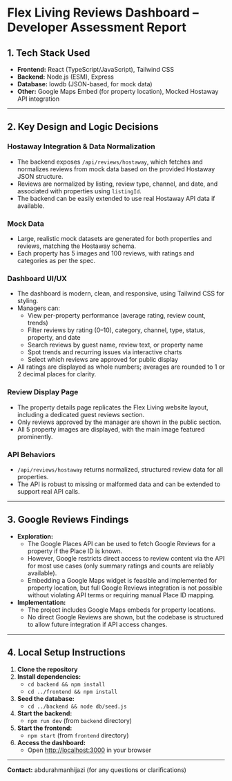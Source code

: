 # Flex Living Reviews Dashboard – Developer Assessment Report

## 1. Tech Stack Used

- **Frontend:** React (TypeScript/JavaScript), Tailwind CSS
- **Backend:** Node.js (ESM), Express
- **Database:** lowdb (JSON-based, for mock data)
- **Other:** Google Maps Embed (for property location), Mocked Hostaway API integration

---

## 2. Key Design and Logic Decisions

### Hostaway Integration & Data Normalization

- The backend exposes `/api/reviews/hostaway`, which fetches and normalizes reviews from mock data based on the provided Hostaway JSON structure.
- Reviews are normalized by listing, review type, channel, and date, and associated with properties using `listingId`.
- The backend can be easily extended to use real Hostaway API data if available.

### Mock Data

- Large, realistic mock datasets are generated for both properties and reviews, matching the Hostaway schema.
- Each property has 5 images and 100 reviews, with ratings and categories as per the spec.

### Dashboard UI/UX

- The dashboard is modern, clean, and responsive, using Tailwind CSS for styling.
- Managers can:
  - View per-property performance (average rating, review count, trends)
  - Filter reviews by rating (0–10), category, channel, type, status, property, and date
  - Search reviews by guest name, review text, or property name
  - Spot trends and recurring issues via interactive charts
  - Select which reviews are approved for public display
- All ratings are displayed as whole numbers; averages are rounded to 1 or 2 decimal places for clarity.

### Review Display Page

- The property details page replicates the Flex Living website layout, including a dedicated guest reviews section.
- Only reviews approved by the manager are shown in the public section.
- All 5 property images are displayed, with the main image featured prominently.

### API Behaviors

- `/api/reviews/hostaway` returns normalized, structured review data for all properties.
- The API is robust to missing or malformed data and can be extended to support real API calls.

---

## 3. Google Reviews Findings

- **Exploration:**
  - The Google Places API can be used to fetch Google Reviews for a property if the Place ID is known.
  - However, Google restricts direct access to review content via the API for most use cases (only summary ratings and counts are reliably available).
  - Embedding a Google Maps widget is feasible and implemented for property location, but full Google Reviews integration is not possible without violating API terms or requiring manual Place ID mapping.
- **Implementation:**
  - The project includes Google Maps embeds for property locations.
  - No direct Google Reviews are shown, but the codebase is structured to allow future integration if API access changes.

---

## 4. Local Setup Instructions

1. **Clone the repository**
2. **Install dependencies:**
   - `cd backend && npm install`
   - `cd ../frontend && npm install`
3. **Seed the database:**
   - `cd ../backend && node db/seed.js`
4. **Start the backend:**
   - `npm run dev` (from `backend` directory)
5. **Start the frontend:**
   - `npm start` (from `frontend` directory)
6. **Access the dashboard:**
   - Open [http://localhost:3000](http://localhost:3000) in your browser

---

**Contact:** abdurahmanhijazi (for any questions or clarifications)
